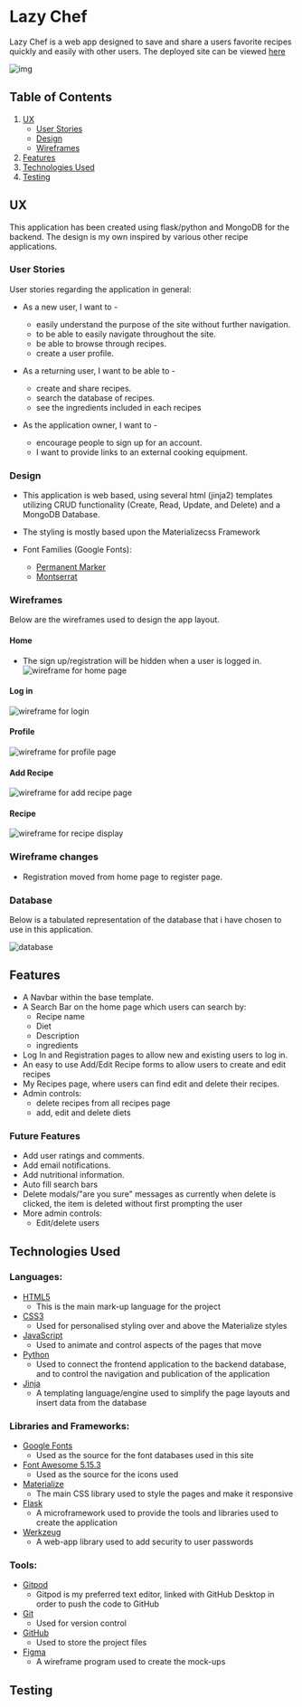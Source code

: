 # Lazy Chef

Lazy Chef is a web app designed to save and share a users favorite recipes quickly and easily with other users. The deployed site can be viewed [here](herokuLink)

![img](headerImageURL)

## Table of Contents
1. [UX](#ux)
    - [User Stories](#user-stories)
    - [Design](#design)
    - [Wireframes](#wireframes)
2. [Features](#features)
3. [Technologies Used](#technologies-used)
4. [Testing](#testing)

## UX
This application has been created using flask/python and MongoDB for the backend. The design is my own inspired by various other recipe applications.

### User Stories

User stories regarding the application in general:
    
- As a new user, I want to - 
    - easily understand the purpose of the site without further navigation.
    - to be able to easily navigate throughout the site.
    - be able to browse through recipes.
    - create a user profile.

- As a returning user, I want to be able to -
    - create and share recipes.
    - search the database of recipes.
    - see the ingredients included in each recipes

- As the application owner, I want to -
    - encourage people to sign up for an account.
    - I want to provide links to an external cooking equipment.


### Design
- This application is web based, using several html (jinja2) templates utilizing CRUD functionality (Create, Read, Update, and Delete) and a MongoDB Database.

- The styling is mostly based upon the Materializecss Framework 
    
- Font Families (Google Fonts):
  - [Permanent Marker](https://fonts.google.com/specimen/Permanent+Marker?query=en&preview.text=Lazy%20Chef%20&preview.text_type=custom#standard-styles)
  - [Montserrat](https://fonts.google.com/specimen/Montserrat?query=mont&preview.text=monserrat&preview.text_type=custom)

### Wireframes
Below are the wireframes used to design the app layout.

#### Home
- The sign up/registration will be hidden when a user is logged in.
![wireframe for home page](static/images/wireframes/home_wireframe.PNG)

#### Log in
![wireframe for login](static/images/wireframes/login_wireframe.PNG)

#### Profile
![wireframe for profile page](static/images/wireframes/profile_wireframe.PNG)

#### Add Recipe
![wireframe for add recipe page](static\images\wireframes\add_recipe_wireframe.PNG)

#### Recipe
![wireframe for recipe display](static/images/wireframes/recipe_wireframe.PNG)

### Wireframe changes 
 - Registration moved from home page to register page.

### Database
Below is a tabulated representation of the database that i have chosen to use in this application.

![database](static/images/wireframes/database.png)

## Features
- A Navbar within the base template.
- A Search Bar on the home page which users can search by:
  - Recipe name
  - Diet
  - Description
  - ingredients
- Log In and Registration pages to allow new and existing users to log in.
- An easy to use Add/Edit Recipe forms to allow users to create and edit recipes 
- My Recipes page, where users can find edit and delete their recipes.
- Admin controls:
  - delete recipes from all recipes page
  - add, edit and delete diets

### Future Features
- Add user ratings and comments.
- Add email notifications.
- Add nutritional information.
- Auto fill search bars
- Delete modals/"are you sure" messages as currently when delete is clicked, the item is deleted without first prompting the user
- More admin controls:
    - Edit/delete users

## Technologies Used
### Languages:
  - [HTML5](https://en.wikipedia.org/wiki/HTML5)
    - This is the main mark-up language for the project
  - [CSS3](https://en.wikipedia.org/wiki/CSS)
    - Used for personalised styling over and above the Materialize styles
  - [JavaScript](https://en.wikipedia.org/wiki/JavaScript)
    - Used to animate and control aspects of the pages that move
  - [Python](https://www.python.org/)
    - Used to connect the frontend application to the backend database, and to control the navigation and publication of the application
  - [Jinja](https://jinja.palletsprojects.com/en/3.0.x/)
    - A templating language/engine used to simplify the page layouts and insert data from the database

### Libraries and Frameworks:
  - [Google Fonts](https://fonts.google.com/)
    - Used as the source for the font databases used in this site
  - [Font Awesome 5.15.3](https://fontawesome.com/)
    - Used as the source for the icons used
  - [Materialize](https://materializecss.com/)
    - The main CSS library used to style the pages and make it responsive
  - [Flask](https://flask.palletsprojects.com/en/2.0.x/)
    - A microframework used to provide the tools and libraries used to create the application
  - [Werkzeug](https://werkzeug.palletsprojects.com/en/2.0.x/)
    - A web-app library used to add security to user passwords

### Tools:
  - [Gitpod](https://www.gitpod.io/)
    - Gitpod is my preferred text editor, linked with GitHub Desktop in order to push the code to GitHub
  - [Git](https://git-scm.com/)
    - Used for version control
  - [GitHub](https://github.com/)
    - Used to store the project files
  - [Figma](https://www.figma.com/)
    - A wireframe program used to create the mock-ups

## Testing

